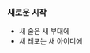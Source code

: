 ### 새로운 시작
- 새 술은 새 부대에
- 새 레포는 새 아이디에


<!---
CurlyBat/CurlyBat is a ✨ special ✨ repository because its `README.md` (this file) appears on your GitHub profile.
You can click the Preview link to take a look at your changes.
--->
